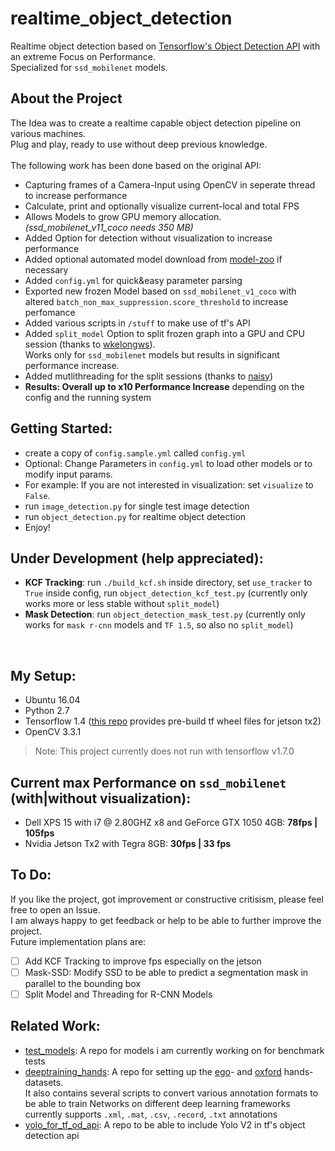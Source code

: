 # realtime_object_detection
Realtime object detection based on [Tensorflow's Object Detection API](https://github.com/tensorflow/models/tree/master/research/object_detection) with an extreme Focus on Performance. <br />
Specialized for `ssd_mobilenet` models.

## About the Project
The Idea was to create a realtime capable object detection pipeline on various machines. <br />
Plug and play, ready to use without deep previous knowledge.<br /> <br />
The following work has been done based on the original API:
- Capturing frames of a Camera-Input using OpenCV in seperate thread to increase performance
- Calculate, print and optionally visualize current-local and total FPS
- Allows Models to grow GPU memory allocation. *(ssd_mobilenet_v11_coco needs 350 MB)*
- Added Option for detection without visualization to increase performance
- Added optional automated model download from [model-zoo](https://github.com/tensorflow/models/blob/master/research/object_detection/g3doc/detection_model_zoo.md) if necessary
- Added `config.yml` for quick&easy parameter parsing
- Exported new frozen Model based on `ssd_mobilenet_v1_coco` with altered `batch_non_max_suppression.score_threshold` to increase perfomance
- Added various scripts in `/stuff` to make use of tf's API
- Added `split_model` Option to split frozen graph into a GPU and CPU session (thanks to [wkelongws](https://github.com/wkelongws)). <br />
Works only for `ssd_mobilenet` models but results in significant performance increase. 
- Added mutlithreading for the split sessions (thanks to [naisy](https://github.com/naisy))
- **Results: Overall up to x10 Performance Increase** depending on the config and the running system

## Getting Started:  
- create a copy of `config.sample.yml` called `config.yml`
- Optional: Change Parameters in `config.yml` to load other models or to modify input params.
- For example: If you are not interested in visualization: set `visualize` to `False`. <br />
- run `image_detection.py` for single test image detection
- run `object_detection.py` for realtime object detection
- Enjoy!

## Under Development (help appreciated):
- **KCF Tracking**: run `./build_kcf.sh` inside directory, set `use_tracker` to `True` inside config, run `object_detection_kcf_test.py` (currently only works more or less stable without `split_model`)
- **Mask Detection**: run `object_detection_mask_test.py` (currently only works for `mask r-cnn` models and `TF 1.5`, so also no `split_model`)
<br />

## My Setup:
- Ubuntu 16.04
- Python 2.7
- Tensorflow 1.4 
([this repo](https://github.com/peterlee0127/tensorflow-nvJetson) provides pre-build tf wheel files for jetson tx2)
- OpenCV 3.3.1
> Note: This project currently does not run with tensorflow v1.7.0

## Current max Performance on `ssd_mobilenet` (with|without visualization):
- Dell XPS 15 with i7 @ 2.80GHZ x8 and GeForce GTX 1050 4GB:  **78fps | 105fps**
- Nvidia Jetson Tx2 with Tegra 8GB:                           **30fps | 33 fps**

## To Do:
If you like the project, got improvement or constructive critisism, please feel free to open an Issue. <br />
I am always happy to get feedback or help to be able to further improve the project. <br />
Future implementation plans are: <br />
- [ ] Add KCF Tracking to improve fps especially on the jetson
- [ ] Mask-SSD: Modify SSD to be able to predict a segmentation mask in parallel to the bounding box
- [ ] Split Model and Threading for R-CNN Models
 
## Related Work:
- [test_models](https://github.com/GustavZ/test_models): A repo for models i am currently working on for benchmark tests
- [deeptraining_hands](https://github.com/GustavZ/deeptraining_hands): A repo for setting up the [ego](http://vision.soic.indiana.edu/projects/egohands/)- and [oxford](http://www.robots.ox.ac.uk/~vgg/data/hands/) hands-datasets.<br />
It also contains several scripts to convert various annotation formats to be able to train Networks on different deep learning frameworks <br />
currently supports `.xml`, `.mat`, `.csv`, `.record`, `.txt` annotations
- [yolo_for_tf_od_api](https://github.com/GustavZ/yolo_for_tf_od_api): A repo to be able to include Yolo V2 in tf's object detection api

